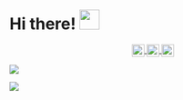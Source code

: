  # Hi there! <img src="https://github.com/TheDudeThatCode/TheDudeThatCode/blob/master/Assets/Hi.gif" width="35" />
<p align="center">
<a href="https://www.instagram.com/dogukanncaner/">
  <img align="center" alt="Dogukan's Instagram" width="22px" src="https://raw.githubusercontent.com/hussainweb/hussainweb/main/icons/instagram.png" />
</a>
<a href="https://twitter.com/dogukanncaner">
  <img align="center" alt="Dogukan Caner | Twitter" width="22px" src="https://raw.githubusercontent.com/peterthehan/peterthehan/master/assets/twitter.svg" />
</a>
<a href="https://www.linkedin.com/in/dogukancaner/">
  <img align="center" alt="Dogukan's LinkedIN" width="22px" src="https://raw.githubusercontent.com/peterthehan/peterthehan/master/assets/linkedin.svg" />
</a>

   ![](https://visitor-badge.glitch.me/badge?page_id=dogukancaner.dogukancaner)
</p>

![](https://camo.githubusercontent.com/992babdffd8c74a1502de375fbdf7e4d54773242/68747470733a2f2f6d656469612e67697068792e636f6d2f6d656469612f53576f536b4e36447854737a71494b4571762f67697068792e676966)
